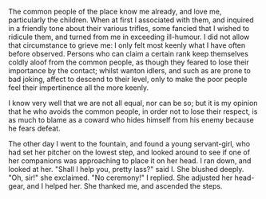 The common people of the place know me already, and love me, particularly the children. When at first I associated with them, and inquired in a friendly tone about their various trifles, some fancied that I wished to ridicule them, and turned from me in exceeding ill-humour. I did not allow that circumstance to grieve me: I only felt most keenly what I have often before observed. Persons who can claim a certain rank keep themselves coldly aloof from the common people, as though they feared to lose their importance by the contact; whilst wanton idlers, and such as are prone to bad joking, affect to descend to their level, only to make the poor people feel their impertinence all the more keenly.

I know very well that we are not all equal, nor can be so; but it is my opinion that he who avoids the common people, in order not to lose their respect, is as much to blame as a coward who hides himself from his enemy because he fears defeat.

The other day I went to the fountain, and found a young servant-girl, who had set her pitcher on the lowest step, and looked around to see if one of her companions was approaching to place it on her head. I ran down, and looked at her. "Shall I help you, pretty lass?" said I. She blushed deeply. "Oh, sir!" she exclaimed. "No ceremony!" I replied. She adjusted her head-gear, and I helped her. She thanked me, and ascended the steps.